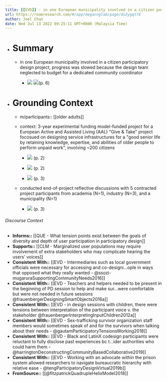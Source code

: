 ```yaml
---
title: [[EVD]] - in one European municipality involved in a citizen participatory design project, progress was slowed because the design team neglected to budget for a dedicated community coordinator - [[@fitzpatrickQuadrupleHelixModel2018]]
url: https://roamresearch.com/#/app/megacoglab/page/dx2ygqtrE
author: Joel Chan
date: Wed Jul 13 2022 09:25:11 GMT+0800 (Malaysia Time)
---
```


- # Summary

    - in one European municipality involved in a citizen participatory design project, progress was slowed because the design team neglected to budget for a dedicated community coordinator

        - ![](https://firebasestorage.googleapis.com/v0/b/firescript-577a2.appspot.com/o/imgs%2Fapp%2Fmegacoglab%2FHF27Q7RwLW.png?alt=media&token=38ef8f21-2087-4f7f-8b26-d4eae7a1a376) 
![](https://firebasestorage.googleapis.com/v0/b/firescript-577a2.appspot.com/o/imgs%2Fapp%2Fmegacoglab%2FplAknxZz0T.png?alt=media&token=7cab6473-8333-4f76-b218-a3425f0f039d)(p. 6)
- # Grounding Context

    - m/participants:: [[older adults]]

    - context: 3-year experimental funding model-funded project for a European Active and Assisted Living (AAL) "Give & Take" project focosued on designing service infrastructures for a "good senior life by retaining knowledge, expertise, and abilities of older people to perform unpaid work", involving ~200 citizens

        - ![](https://firebasestorage.googleapis.com/v0/b/firescript-577a2.appspot.com/o/imgs%2Fapp%2Fmegacoglab%2FADR67KI9dk.png?alt=media&token=2a92a163-1d50-43c7-8ec3-63f1d41f20a7) (p. 2)

        - ![](https://firebasestorage.googleapis.com/v0/b/firescript-577a2.appspot.com/o/imgs%2Fapp%2Fmegacoglab%2F2R5mV3Xnhs.png?alt=media&token=bf8ed440-9771-4d79-a3d6-d1f48d96ffeb) (p. 2)

        - ![](https://firebasestorage.googleapis.com/v0/b/firescript-577a2.appspot.com/o/imgs%2Fapp%2Fmegacoglab%2FgMCF50FGCS.png?alt=media&token=f0a6b366-f5f1-49df-84e4-23b49dce39ad) (p. 3)

    - conducted end-of-project reflective discussions with 5 contracted project participants from academia (N=1), industry (N=3), and a municipality (N=1)

        - ![](https://firebasestorage.googleapis.com/v0/b/firescript-577a2.appspot.com/o/imgs%2Fapp%2Fmegacoglab%2FY7l2MiW60n.png?alt=media&token=ff89797f-ddb1-4ad4-938a-61b7daad74c1) (p. 3)

###### Discourse Context

- **Informs::** [[QUE - What tension points exist between the goals of diversity and depth of user participation in participatory design]]
- **Supports::** [[CLM - Marginalized user populations may require involvement of extra stakeholders who may complicate hearing the users' voices]]
- **Consistent With::** [[EVD - Intermediaries such as local government officials were necessary for accessing and co-designi...ople in ways that opposed what they really wanted - @ssozi-mugaruraSupportingCommunityNeeds2016]]
- **Consistent With::** [[EVD - Teachers and helpers needed to be present in the beginning of PD session to help and make sur...were comfortable but were not needed in future sessions @frauenbergerDesigningSmartObjects2016a]]
- **Consistent With::** [[EVD - in design sessions with children, there were tensions between interpretation of the participant voice v. the stakeholder @frauenbergerInterpretingInputChildren2012a]]
- **Consistent With::** [[EVD - Sex-trafficking survivor organization staff members would sometimes speak of and for the survivors when talking about their needs - @gautamParticipatoryTensionsWorking2018]]
- **Consistent With::** [[EVD - Black and LatinX codesign participants were reluctant to fully disclose past experiences bc t...ider authorities who could harm them - @harringtonDeconstructingCommunityBasedCollaborative2019]]
- **Consistent With::** [[EVD - Working with an advocate within the prison system allowed researchers to navigate bureaucratic hierarchy with relative ease - @tengParticipatoryDesignVirtual2019b]]
- **FromSource::** [[@fitzpatrickQuadrupleHelixModel2018]]
